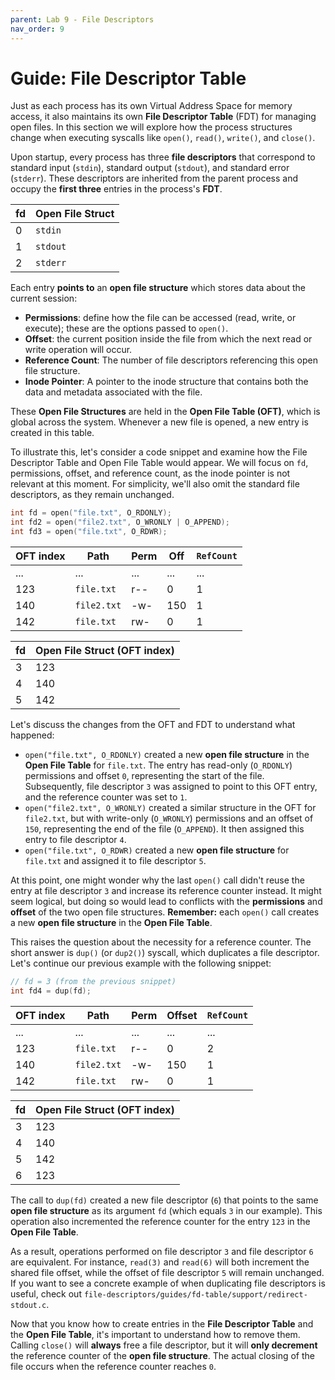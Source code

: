 ```yaml
---
parent: Lab 9 - File Descriptors
nav_order: 9
---
```


# Guide: File Descriptor Table

Just as each process has its own Virtual Address Space for memory access, it also maintains its own **File Descriptor Table** (FDT) for managing open files.
In this section we will explore how the process structures change when executing syscalls like `open()`, `read()`, `write()`, and `close()`.

Upon startup, every process has three **file descriptors** that correspond to standard input (`stdin`), standard output (`stdout`), and standard error (`stderr`).
These descriptors are inherited from the parent process and occupy the **first three** entries in the process's **FDT**.

| fd    | Open File Struct   |
|-------|--------------------|
| 0     | `stdin`            |
| 1     | `stdout`           |
| 2     | `stderr`           |

Each entry **points to** an **open file structure** which stores data about the current session:

- **Permissions**: define how the file can be accessed (read, write, or execute);
  these are the options passed to `open()`.
- **Offset**: the current position inside the file from which the next read or write operation will occur.
- **Reference Count**: The number of file descriptors referencing this open file structure.
- **Inode Pointer**: A pointer to the inode structure that contains both the data and metadata associated with the file.

These **Open File Structures** are held in the **Open File Table (OFT)**, which is global across the system.
Whenever a new file is opened, a new entry is created in this table.

To illustrate this, let's consider a code snippet and examine how the File Descriptor Table and Open File Table would appear.
We will focus on `fd`, permissions, offset, and reference count, as the inode pointer is not relevant at this moment.
For simplicity, we'll also omit the standard file descriptors, as they remain unchanged.

```c
int fd = open("file.txt", O_RDONLY);
int fd2 = open("file2.txt", O_WRONLY | O_APPEND);
int fd3 = open("file.txt", O_RDWR);
```

| OFT index | Path        | Perm | Off    | `RefCount`  |
|-----------|-------------|------|--------|-------------|
| ...       | ...         | ...  | ...    | ...         |
| 123       | `file.txt`  | r--  | 0      | 1           |
| 140       | `file2.txt` | -w-  | 150    | 1           |
| 142       | `file.txt`  | rw-  | 0      | 1           |

| fd    | Open File Struct (OFT index)  |
|-------|-------------------------------|
| 3     | 123                           |
| 4     | 140                           |
| 5     | 142                           |

Let's discuss the changes from the OFT and FDT to understand what happened:

- `open("file.txt", O_RDONLY)` created a new **open file structure** in the **Open File Table** for `file.txt`.
   The entry has read-only (`O_RDONLY`) permissions and offset `0`, representing the start of the file.
   Subsequently, file descriptor `3` was assigned to point to this OFT entry, and the reference counter was set to `1`.
- `open("file2.txt", O_WRONLY)` created a similar structure in the OFT for `file2.txt`, but with write-only (`O_WRONLY`) permissions and an offset of `150`, representing the end of the file (`O_APPEND`).
   It then assigned this entry to file descriptor `4`.
- `open("file.txt", O_RDWR)` created a new **open file structure** for `file.txt` and assigned it to file descriptor `5`.

At this point, one might wonder why the last `open()` call didn't reuse the entry at file descriptor `3` and increase its reference counter instead.
It might seem logical, but doing so would lead to conflicts with the **permissions** and **offset** of the two open file structures.
**Remember:** each `open()` call creates a new **open file structure** in the **Open File Table**.

This raises the question about the necessity for a reference counter.
The short answer is `dup()` (or `dup2()`) syscall, which duplicates a file descriptor.
Let's continue our previous example with the following snippet:

```c
// fd = 3 (from the previous snippet)
int fd4 = dup(fd);
```

| OFT index | Path        | Perm | Offset | `RefCount`  |
|-----------|-------------|------|--------|-------------|
| ...       | ...         | ...  | ...    | ...         |
| 123       | `file.txt`  | r--  | 0      | 2           |
| 140       | `file2.txt` | -w-  | 150    | 1           |
| 142       | `file.txt`  | rw-  | 0      | 1           |

| fd    | Open File Struct (OFT index)  |
|-------|-------------------------------|
| 3     | 123                           |
| 4     | 140                           |
| 5     | 142                           |
| 6     | 123                           |

The call to `dup(fd)` created a new file descriptor (`6`) that points to the same **open file structure** as its argument `fd` (which equals `3` in our example).
This operation also incremented the reference counter for the entry `123` in the **Open File Table**.

As a result, operations performed on file descriptor `3` and file descriptor `6` are equivalent.
For instance, `read(3)` and `read(6)` will both increment the shared file offset, while the offset of file descriptor `5` will remain unchanged.
If you want to see a concrete example of when duplicating file descriptors is useful, check out `file-descriptors/guides/fd-table/support/redirect-stdout.c`.

Now that you know how to create entries in the **File Descriptor Table** and the **Open File Table**, it's important to understand how to remove them.
Calling `close()` will **always** free a file descriptor, but it will **only decrement** the reference counter of the **open file structure**.
The actual closing of the file occurs when the reference counter reaches `0`.
